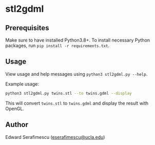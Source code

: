 # stl2gdml

## Prerequisites

Make sure to have installed Python3.8+. To install necessary Python packages, run `pip install -r requirements.txt`.

## Usage
View usage and help messages using `python3 stl2gdml.py --help`. 

Example usage:
```bash
python3 stl2gdml.py twins.stl --to twins.gdml --display
```
This will convert `twins.stl` to `twins.gdml` and display the result with OpenGL.

## Author
Edward Serafimescu (eserafimescu@ucla.edu)
